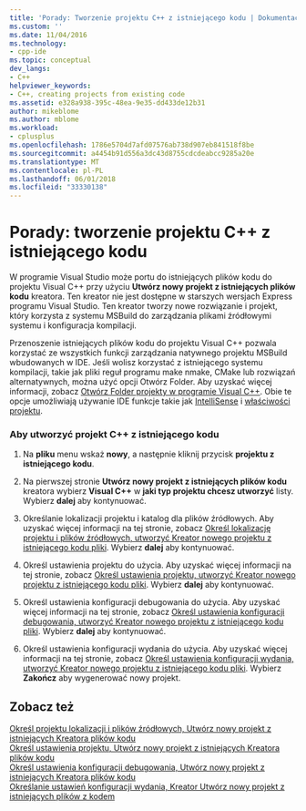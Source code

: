 ```yaml
---
title: 'Porady: Tworzenie projektu C++ z istniejącego kodu | Dokumentacja firmy Microsoft'
ms.custom: ''
ms.date: 11/04/2016
ms.technology:
- cpp-ide
ms.topic: conceptual
dev_langs:
- C++
helpviewer_keywords:
- C++, creating projects from existing code
ms.assetid: e328a938-395c-48ea-9e35-dd433de12b31
author: mikeblome
ms.author: mblome
ms.workload:
- cplusplus
ms.openlocfilehash: 1786e5704d7afd07576ab738d907eb841518f8be
ms.sourcegitcommit: a4454b91d556a3dc43d8755cdcdeabcc9285a20e
ms.translationtype: MT
ms.contentlocale: pl-PL
ms.lasthandoff: 06/01/2018
ms.locfileid: "33330138"
---
```

# <a name="how-to-create-a-c-project-from-existing-code"></a>Porady: tworzenie projektu C++ z istniejącego kodu

W programie Visual Studio może portu do istniejących plików kodu do projektu Visual C++ przy użyciu **Utwórz nowy projekt z istniejących plików kodu** kreatora. Ten kreator nie jest dostępne w starszych wersjach Express programu Visual Studio. Ten kreator tworzy nowe rozwiązanie i projekt, który korzysta z systemu MSBuild do zarządzania plikami źródłowymi systemu i konfiguracja kompilacji.  
  
Przenoszenie istniejących plików kodu do projektu Visual C++ pozwala korzystać ze wszystkich funkcji zarządzania natywnego projektu MSBuild wbudowanych w IDE. Jeśli wolisz korzystać z istniejącego systemu kompilacji, takie jak pliki reguł programu make nmake, CMake lub rozwiązań alternatywnych, można użyć opcji Otwórz Folder. Aby uzyskać więcej informacji, zobacz [Otwórz Folder projekty w programie Visual C++](../ide/non-msbuild-projects.md). Obie te opcje umożliwiają używanie IDE funkcje takie jak [IntelliSense](/visualstudio/ide/using-intellisense) i [właściwości projektu](../ide/working-with-project-properties.md).  
  
### <a name="to-create-a-c-project-from-existing-code"></a>Aby utworzyć projekt C++ z istniejącego kodu  
  
1.  Na **pliku** menu wskaż **nowy**, a następnie kliknij przycisk **projektu z istniejącego kodu**.  
  
1.  Na pierwszej stronie **Utwórz nowy projekt z istniejących plików kodu** kreatora wybierz **Visual C++** w **jaki typ projektu chcesz utworzyć** listy. Wybierz **dalej** aby kontynuować. 
  
1.  Określanie lokalizacji projektu i katalog dla plików źródłowych. Aby uzyskać więcej informacji na tej stronie, zobacz [Określ lokalizację projektu i plików źródłowych, utworzyć Kreator nowego projektu z istniejącego kodu pliki](../ide/specify-project-location-and-source-files.md). Wybierz **dalej** aby kontynuować.  
  
1.  Określ ustawienia projektu do użycia. Aby uzyskać więcej informacji na tej stronie, zobacz [Określ ustawienia projektu, utworzyć Kreator nowego projektu z istniejącego kodu pliki](../ide/specify-project-settings-create-new-project-from-existing-code-files-wizard.md). Wybierz **dalej** aby kontynuować.  

1.  Określ ustawienia konfiguracji debugowania do użycia. Aby uzyskać więcej informacji na tej stronie, zobacz [Określ ustawienia konfiguracji debugowania, utworzyć Kreator nowego projektu z istniejącego kodu pliki](../ide/specify-debug-configuration-settings.md). Wybierz **dalej** aby kontynuować.  

1.  Określ ustawienia konfiguracji wydania do użycia. Aby uzyskać więcej informacji na tej stronie, zobacz [Określ ustawienia konfiguracji wydania, utworzyć Kreator nowego projektu z istniejącego kodu pliki](../ide/specify-release-configuration.md). Wybierz **Zakończ** aby wygenerować nowy projekt.  
  
## <a name="see-also"></a>Zobacz też  

[Określ projektu lokalizacji i plików źródłowych, Utwórz nowy projekt z istniejących Kreatora plików kodu](../ide/specify-project-location-and-source-files.md)   
[Określ ustawienia projektu, Utwórz nowy projekt z istniejących Kreatora plików kodu](../ide/specify-project-settings-create-new-project-from-existing-code-files-wizard.md)   
[Określ ustawienia konfiguracji debugowania, Utwórz nowy projekt z istniejących Kreatora plików kodu](../ide/specify-debug-configuration-settings.md)   
[Określanie ustawień konfiguracji wydania, Kreator Utwórz nowy projekt z istniejących plików z kodem](../ide/specify-release-configuration.md)